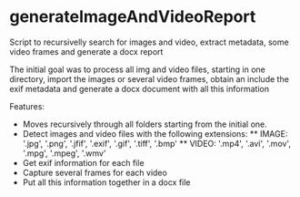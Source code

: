 # generateImageAndVideoReport
Script to recursivelly search for images and video, extract metadata, some video frames and generate a docx report

The initial goal was to process all img and video files, starting in one directory, import the images or several video frames, obtain an include the exif metadata and generate a docx document with all this information

Features:
* Moves recursively through all folders starting from the initial one.
* Detect images and video files with the following extensions:
** IMAGE: '.jpg', '.png', '.jfif', '.exif', '.gif', '.tiff', '.bmp'
** VIDEO: '.mp4', '.avi', '.mov', '.mpg', '.mpeg', '.wmv'
* Get exif information for each file
* Capture several frames for each video
* Put all this information together in a docx file

